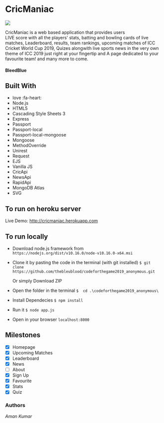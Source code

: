 # CricManiac
 ![](https://img.shields.io/github/release/pandao/editor.md.svg)

CricManiac is a web based application that provides users  
LIVE score with all the players' stats, batting and bowling cards of live matches,
Leaderboard, results, team rankings, upcoming matches of ICC Cricket World Cup 2019, Quizes alongwith live sports news in the very own theme of ICC 2019 just right at your fingertip and
A page dedicated to your favourite team! 
and many more to come. 

#### BleedBlue

## Built With

- love :fa-heart:
- Node.js
- HTML5
- Cascading Style Sheets 3
- Express
- Passport
- Passport-local
- Passport-local-mongoose
- Mongoose
- MethodOverride
- Unirest
- Request
- EJS
- Vanilla JS
- CricApi
- NewsApi
- RapidApi
- MongoDB Atlas
- SVG

 
 ## To run on heroku server

Live Demo: http://cricmaniac.herokuapp.com

## To run locally
- Download node.js framework from
    ``` https://nodejs.org/dist/v10.16.0/node-v10.16.0-x64.msi ```
- Clone it by pasting the code in the terminal (with git installed)
    ```$ git clone https://github.com/thebleublood/codeforthegame2019_anonymous.git ```

    Or simply Download ZIP 

- Open the folder in the terminal
    ```$  cd .\codeforthegame2019_anonymous\ ```
- Install Dependecies
    ```$ npm install ```
- Run it
    ```$ node app.js ```
- Open in your browser
    ``` localhost:8000 ``` 


## Milestones

- [x] Homepage
- [x] Upcoming Matches
- [x] Leaderboard	
- [x] News
- [ ] About
- [x] Sign Up
- [x] Favourite
- [x] Stats
- [x] Quiz

### Authors
_Aman Kumar_
